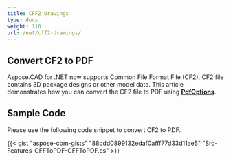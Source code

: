 ```yaml
---
title: CFF2 Drawings
type: docs
weight: 110
url: /net/cff2-drawings/
---
```


## **Convert CF2 to PDF**

Aspose.CAD for .NET now supports Common File Format File (CF2). CF2 file contains 3D package designs or other model data. This article demonstrates how you can convert the CF2 file to PDF using [**PdfOptions**](https://apireference.aspose.com/cad/net/aspose.cad.imageoptions/pdfoptions).

## Sample Code

Please use the following code snippet to convert CF2 to PDF.

{{< gist "aspose-com-gists" "88cdd0899132edaf0afff77d33d11ae5" "Src-Features-CFFToPDF-CFFToPDF.cs" >}}
